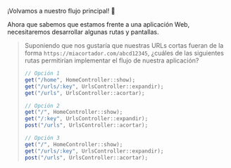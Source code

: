 ¡Volvamos a nuestro flujo principal! :muscle:

Ahora que sabemos que estamos frente a una aplicación Web, necesitaremos desarrollar algunas rutas y pantallas. 

> Suponiendo que nos gustaría que nuestras URLs cortas fueran de la forma `https://miacortador.com/abcd12345`, ¿cuáles de las siguientes rutas permitirían implementar el flujo de nuestra aplicación?
> 
> ```java
> // Opción 1
> get("/home", HomeController::show);
> get("/urls/:key", UrlsController::expandir);
> get("/urls", UrlsController::acortar);
> ```
>
> ```java
> // Opción 2
> get("/", HomeController::show);
> get("/:key", UrlsController::expandir);
> post("/urls", UrlsController::acortar);
> ```
>
> ```java
> // Opción 3 
> get("/", HomeController::show);
> get("/urls/:key", UrlsController::expandir);
> post("/urls", UrlsController::acortar);
> ```